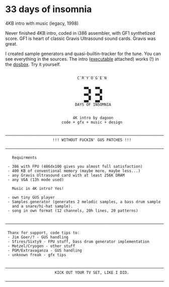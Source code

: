 33 days of insomnia
===================
4KB intro with music (legacy, 1998)

Never finished 4KB intro, coded in i386 assembler, with GF1 synthetized score. GF1 is heart of classic Gravis Ultrasound sound cards. Gravis was great.

I created sample generators and quasi-builtin-tracker for the tune. You can see everything in the sources. The intro ([executable](33doi.exe) attached) works (!) in the [dosbox](http://www.dosbox.com/). Try it yourself.


```

                                C¨R¨Y¨O¨G¨E¨N

                                   ▄▄   ▄▄
                                     █    █
                                   ▀▀▄  ▀▀▄
                                   ▄▄▀  ▄▄▀
                               DAYS OF INSOMNIA


                              4K intro by dagoon
                         code + gfx + music + design

 ────────────────────────────────────────────────────────────────────────────
                     !!! WITHOUT FUCKIN' GUS PATCHES !!!
 ────────────────────────────────────────────────────────────────────────────

   Requirments

 - 386 with FPU (486dx100 gives you almost full satisfaction)
 - 400 KB of conventional memory (maybe more, maybe less...)
 - any Gravis Ultrasound card with at least 256K DRAM
 - any VGA (13h mode used)

   Music in 4K intro? Yes!

 - own tiny GUS player
 - Samples generator (generates 2 melodic samples, a bass drum sample
   and a snare/hi-hat sample).
 - song in own format (12 channels, 20h lines, 20 patterns)

 ────────────────────────────────────────────────────────────────────────────

 Thanx for support, code tips to:
 - Jim Goer/? - GUS handling
 - Sfires/Sixty9 - FPU stuff, bass drum generator implementation
 - Motzel/Cryogen - other stuff
 - PGM/Extravaganza - GUS handling
 - unknown freak - gfx tips

 ────────────────────────────────────────────────────────────────────────────
                      KICK OUT YOUR TV SET, LIKE I DID.
 ────────────────────────────────────────────────────────────────────────────

```
